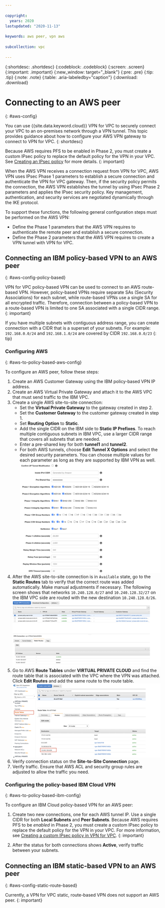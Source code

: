```yaml
---

copyright:
  years: 2020
lastupdated: "2020-11-13"

keywords: aws peer, vpn aws

subcollection: vpc

---
```


{:shortdesc: .shortdesc}
{:codeblock: .codeblock}
{:screen: .screen}
{:important: .important}
{:new_window: target="_blank"}
{:pre: .pre}
{:tip: .tip}
{:note: .note}
{:table: .aria-labeledby="caption"}
{:download: .download}


# Connecting to an AWS peer
{: #aws-config}

You can use {{site.data.keyword.cloud}} VPN for VPC to securely connect your VPC to an on-premises network through a VPN tunnel. This topic provides guidance about how to configure your AWS VPN gateway to connect to VPN for VPC.
{: shortdesc}

Because AWS requires PFS to be enabled in Phase 2, you must create a custom IPsec policy to replace the default policy for the VPN in your VPC. See [Creating an IPsec policy](/docs/vpc?topic=vpc-creating-ipsec-policy) for more details.
{: important}

When the AWS VPN receives a connection request from VPN for VPC, AWS VPN uses IPsec Phase 1 parameters to establish a secure connection and authenticate the VPN for VPC gateway. Then, if the security policy permits the connection, the AWS VPN establishes the tunnel by using IPsec Phase 2 parameters and applies the IPsec security policy. Key management, authentication, and security services are negotiated dynamically through the IKE protocol.

To support these functions, the following general configuration steps must be performed on the AWS VPN:

* Define the Phase 1 parameters that the AWS VPN requires to authenticate the remote peer and establish a secure connection.
* Define the Phase 2 parameters that the AWS VPN requires to create a VPN tunnel with VPN for VPC.

## Connecting an IBM policy-based VPN to an AWS peer
{: #aws-config-policy-based}

VPN for VPC policy-based VPN can be used to connect to an AWS route-based VPN. However, policy-based VPNs require separate SAs (Security Associations) for each subnet, while route-based VPNs use a single SA for all encrypted traffic. Therefore, connection between a policy-based VPN to a route-based VPN is limited to one SA associated with a single CIDR range.
{: important}

If you have multiple subnets with contiguous address range, you can create connection with a CIDR that is a superset of your subnets. For example: `192.168.0.0/24` and `192.168.1.0/24` are covered by CIDR `192.168.0.0/23`
{: tip}

### Configuring AWS
{: #aws-to-policy-based-aws-config}

To configure an AWS peer, follow these steps:

1. Create an AWS Customer Gateway using the IBM policy-based VPN IP address.
1. Create an AWS Virtual Private Gateway and attach it to the AWS VPC that must send traffic to the IBM VPC.
1. Create a single AWS site-to-site connection:
   * Set the **Virtual Private Gateway** to the gateway created in step 2.
   * Set the **Customer Gateway** to the customer gateway created in step 1.
   * Set **Routing Option** to **Static**.
   * Add the single CIDR on the IBM side to **Static IP Prefixes**.
     To reach multiple contiguous subnets in IBM VPC, use a larger CIDR range that covers all subnets that are needed.
   * Enter a pre-shared key for both **tunnel1** and **tunnel2**.
   * For both AWS tunnels, choose **Edit Tunnel X Options** and select the desired security parameters. You can choose multiple values for each parameter as long as they are supported by IBM VPN as well.
     ![AWS Tunnel Options](images/vpn-interop-aws-tunnel-options.png)
1. After the AWS site-to-site connection is in `Available` state, go to the **Static Routes** tab to verify that the correct route was added automatically. Make manual adjustments if necessary.
   The following screen shows that networks `10.240.128.0/27` and `10.240.128.32/27` on the IBM VPC side are routed with the new destination `10.240.128.0/26`.
   ![AWS Connection Static Routes](images/vpn-aws-connection-static-routes.png)   
1. Go to AWS **Route Tables** under **VIRTUAL PRIVATE CLOUD** and find the route table that is associated with the VPC where the VPN was attached. Click **Edit Routes** and add the same route to the route table.
   ![AWS Route Table](images/vpn-aws-route-table.png)
1. Verify connection status on the **Site-to-Site Connection** page.
1. Verify traffic. Ensure that AWS ACL and security group rules are adjusted to allow the traffic you need.

### Configuring the policy-based IBM Cloud VPN
{: #aws-to-policy-based-ibm-config}

To configure an IBM Cloud policy-based VPN for an AWS peer:

1. Create two new connections, one for each AWS tunnel IP. Use a single CIDR for both **Local Subnets** and **Peer Subnets**.
   Because AWS requires PFS to be _enabled_ in Phase 2, you must create a custom IPsec policy to replace the default policy for the VPN in your VPC. For more information, see [Creating a custom IPsec policy in VPN for VPC](/docs/vpc?topic=vpc-creating-ipsec-policy).
   {: important}

1. After the status for both connections shows **Active**, verify traffic between your subnets.

## Connecting an IBM static-based VPN to an AWS peer
{: #aws-config-static-route-based}

Currently, a VPN for VPC static, route-based VPN does not support an AWS peer.
{: important}
